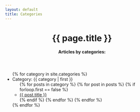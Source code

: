 ```yaml
---
layout: default
title: Categories
---
```

<header id="post-header">
    <h1 id="post-title">{{ page.title }}</h1>
    <h4 id="post-subtitle">Articles by categories:</h4>
</header>

<div id="post-content">
  <ul>
  {% for category in site.categories %}
    <li>Category: <a name="{{ category | first }}">{{ category | first }}</a>
      <ul>
      {% for posts in category %}
        {% for post in posts %}
          {% if forloop.first == false %}
            <li><a href="{{ site.baseurl }}{{ post.url }}">{{ post.title }}</a></li>
          {% endif %}
        {% endfor %}
      {% endfor %}
      </ul>
    </li>
  {% endfor %}
  </ul>
</div>